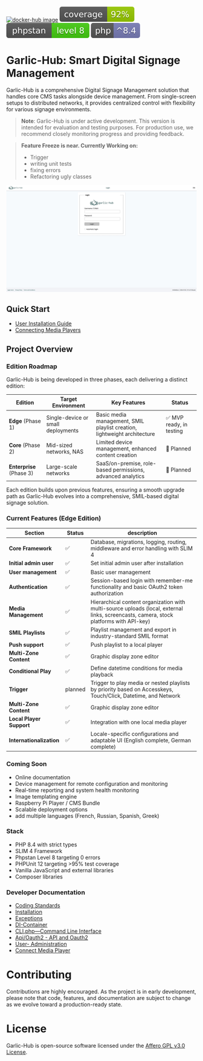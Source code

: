 [![docker-hub image](https://github.com/garlic-signage/garlic-hub/actions/workflows/docker-image.yml/badge.svg?branch=main)](https://github.com/garlic-signage/garlic-hub/actions/workflows/docker-image.yml)
[![garlic-hub coverage](https://github.com/garlic-signage/garlic-hub/blob/main/misc/coverage.svg)](https://github.com/garlic-signage/garlic-hub/blob/main/misc/coverage.svg)
[![phpstan level](https://github.com/garlic-signage/garlic-hub/blob/main/misc/phpstan-level.svg)](https://github.com/garlic-signage/garlic-hub/blob/main/misc/phpstan-level.svg)
[![php version](https://github.com/garlic-signage/garlic-hub/blob/main/misc/php-version.svg)](https://github.com/garlic-signage/garlic-hub/blob/main/misc/php-version.svg)

# Garlic-Hub: Smart Digital Signage Management

Garlic-Hub is a comprehensive Digital Signage Management solution that handles core CMS tasks alongside device management. From single-screen setups to distributed networks, it provides centralized control with flexibility for various signage environments.

> **Note**: Garlic-Hub is under active development. This version is intended for evaluation and testing purposes. For production use, we recommend closely monitoring progress and providing feedback.

> **Feature Freeze is near. Currently Working on:**
> - Trigger
>- writing unit tests
>- fixing errors
>- Refactoring ugly classes

![Garlic-Hub Mediapool Screenshot](docs/media/showcase.gif)

## Quick Start

- [User Installation Guide](docs/how-tos/install-user.md)
- [Connecting Media Players](docs/how-tos/connect-mediaplayer-user.md)

## Project Overview

### Edition Roadmap

Garlic-Hub is being developed in three phases, each delivering a distinct edition:

| Edition                  | Target Environment                 | Key Features                                                             | Status                  |
|--------------------------|------------------------------------|--------------------------------------------------------------------------|-------------------------|
| **Edge** (Phase 1)       | Single-device or small deployments | Basic media management, SMIL playlist creation, lightweight architecture | ✅ MVP ready, in testing |
| **Core** (Phase 2)       | Mid-sized networks, NAS            | Limited device management, enhanced content creation                     | 🔄 Planned              |
| **Enterprise** (Phase 3) | Large-scale networks               | SaaS/on-premise, role-based permissions, advanced analytics              | 🔄 Planned              |

Each edition builds upon previous features, ensuring a smooth upgrade path as Garlic-Hub evolves into a comprehensive, SMIL-based digital signage solution.

### Current Features (Edge Edition)
| Section                  | Status  | description                                                                                                                            |
|--------------------------|---------|----------------------------------------------------------------------------------------------------------------------------------------|
| **Core Framework**       | ✅       | Database, migrations, logging, routing, middleware and error handling with SLIM 4                                                      |
| **Initial admin user**   | ✅       | Set initial admin user after installation                                                                                              |
| **User management**      | ✅       | Basic user management                                                                                                                  |
| **Authentication**       | ✅       | Session-based login with remember-me functionality and basic OAuth2 token authorization                                                |
| **Media Management**     | ✅       | Hierarchical content organization with multi-source uploads (local, external links, screencasts, camera, stock platforms with API-key) |
| **SMIL Playlists**       | ✅       | Playlist management and export in industry-standard SMIL format                                                                        |
| **Push support**         | ✅       | Push playlist to a local player                                                                                                        |
| **Multi-Zone Content**   | ✅       | Graphic display zone editor                                                                                                            |
| **Conditional Play**     | ✅       | Define datetime conditions for media playback                                                                                          |
| **Trigger**              | planned | Trigger to play media or nested playlists by priority based on Accesskeys, Touch/Click, Datetime, and Network                          |
| **Multi-Zone Content**   | ✅       | Graphic display zone editor                                                                                                            |
| **Local Player Support** | ✅       | Integration with one local media player                                                                                                |
| **Internationalization** | ✅       | Locale-specific configurations and adaptable UI (English complete, German complete)                                                    |

### Coming Soon
- Online documentation
- Device management for remote configuration and monitoring
- Real-time reporting and system health monitoring
- Image templating engine
- Raspberry Pi Player / CMS Bundle
- Scalable deployment options
- add multiple languages (French, Russian, Spanish, Greek)

### Stack
- PHP 8.4 with strict types 
- SLIM 4 Framework
- Phpstan Level 8 targeting 0 errors
- PHPUnit 12 targeting >95% test coverage
- Vanilla JavaScript and external libraries
- Composer libraries

### Developer Documentation
- [Coding Standards](docs/coding-standards.md)
- [Installation](docs/install.md)
- [Exceptions](docs/exceptions.md)
- [DI-Container](docs/di-container.md)
- [CLI.php—Command Line Interface](docs/cli.md)
- [Api/Oauth2 - API and Oauth2](docs/oauth2.md)
- [User- Administration](docs/user-administration.md)
- [Connect Media Player](docs/connect-media-player.md)

# Contributing
Contributions are highly encouraged. As the project is in early development, please note that code, features, and documentation are subject to change as we evolve toward a production-ready state.

# License
Garlic-Hub is open-source software licensed under the [Affero GPL v3.0 License](https://www.gnu.org/licenses/agpl-3.0.en.html).

